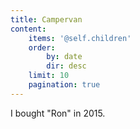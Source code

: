 ```yaml
---
title: Campervan
content:
    items: '@self.children'
    order:
        by: date
        dir: desc
    limit: 10
    pagination: true
---
```


I bought "Ron" in 2015.